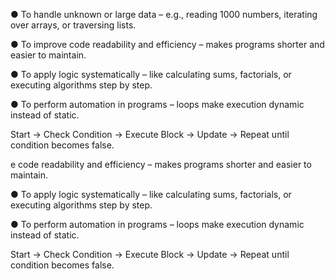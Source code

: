 
● To handle unknown or large data – e.g., reading 1000 numbers, iterating over arrays, or traversing lists.

● To improve code readability and efficiency – makes programs shorter and easier to maintain.

● To apply logic systematically – like calculating sums, factorials, or executing algorithms step by step.

● To perform automation in programs – loops make execution dynamic instead of static.

Start → Check Condition → Execute Block → Update → Repeat until condition becomes false.

e code readability and efficiency – makes programs shorter and easier to maintain.

● To apply logic systematically – like calculating sums, factorials, or executing algorithms step by step.

● To perform automation in programs – loops make execution dynamic instead of static.

Start → Check Condition → Execute Block → Update → Repeat until condition becomes false.

